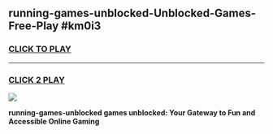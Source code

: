 
## running-games-unblocked-Unblocked-Games-Free-Play #km0i3
<h3>
<a href="https://us.freeplayer.one?title=running-games-unblocked&ref=9M">CLICK TO PLAY</a></h3>
<hr>

<h3>
<a href="https://us.freeplayer.one?title=running-games-unblocked&ref=9M">CLICK 2 PLAY</a>
  
</h3>

<a href="https://us.freeplayer.one?title=running-games-unblocked&ref=9M"><img src="https://clearcache.store/games.png"></a>


**running-games-unblocked games unblocked: Your Gateway to Fun and Accessible Online Gaming**
